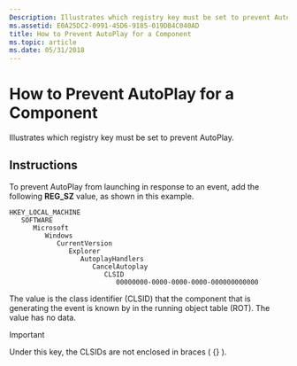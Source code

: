 ```yaml
---
Description: Illustrates which registry key must be set to prevent AutoPlay.
ms.assetid: E0A25DC2-0991-45D6-9185-019DB4C040AD
title: How to Prevent AutoPlay for a Component
ms.topic: article
ms.date: 05/31/2018
---
```


# How to Prevent AutoPlay for a Component

Illustrates which registry key must be set to prevent AutoPlay.

## Instructions


To prevent AutoPlay from launching in response to an event, add the following **REG\_SZ** value, as shown in this example.

```
HKEY_LOCAL_MACHINE
   SOFTWARE
      Microsoft
         Windows
            CurrentVersion
               Explorer
                  AutoplayHandlers
                     CancelAutoplay
                        CLSID
                           00000000-0000-0000-0000-000000000000
```

The value is the class identifier (CLSID) that the component that is generating the event is known by in the running object table (ROT). The value has no data.

> [!IMPORTANT]
> Under this key, the CLSIDs are not enclosed in braces ( {} ).

 

 

 



